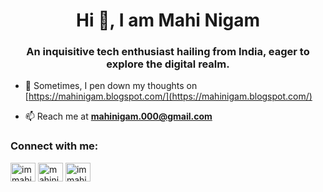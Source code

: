 <h1 align="center">Hi 👋, I am Mahi Nigam</h1>
<h3 align="center">An inquisitive tech enthusiast hailing from India, eager to explore the digital realm.</h3>


- 📝 Sometimes, I pen down my thoughts on [https://mahinigam.blogspot.com/](https://mahinigam.blogspot.com/)

- 📫 Reach me at **mahinigam.000@gmail.com**

<h3 align="left">Connect with me:</h3>
<p align="left">
<a href="https://twitter.com/immahinigam" target="blank"><img align="center" src="https://raw.githubusercontent.com/rahuldkjain/github-profile-readme-generator/master/src/images/icons/Social/twitter.svg" alt="immahinigam" height="30" width="40" /></a>
<a href="https://linkedin.com/in/mahinigam" target="blank"><img align="center" src="https://raw.githubusercontent.com/rahuldkjain/github-profile-readme-generator/master/src/images/icons/Social/linked-in-alt.svg" alt="mahinigam" height="30" width="40" /></a>
<a href="https://instagram.com/immahinigam" target="blank"><img align="center" src="https://raw.githubusercontent.com/rahuldkjain/github-profile-readme-generator/master/src/images/icons/Social/instagram.svg" alt="immahinigam" height="30" width="40" /></a>
</p>
